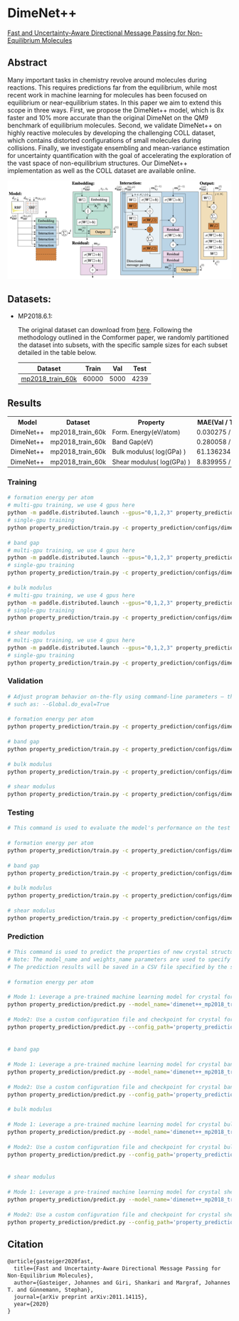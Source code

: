 # DimeNet++

[Fast and Uncertainty-Aware Directional Message Passing for Non-Equilibrium Molecules](https://arxiv.org/abs/2011.14115)

## Abstract

Many important tasks in chemistry revolve around molecules during reactions. This requires predictions far from the equilibrium, while most recent work in machine learning for molecules has been focused on equilibrium or near-equilibrium states. In this paper we aim to extend this scope in three ways. First, we propose the DimeNet++ model, which is 8x faster and 10% more accurate than the original DimeNet on the QM9 benchmark of equilibrium molecules. Second, we validate DimeNet++ on highly reactive molecules by developing the challenging COLL dataset, which contains distorted configurations of small molecules during collisions. Finally, we investigate ensembling and mean-variance estimation for uncertainty quantification with the goal of accelerating the exploration of the vast space of non-equilibrium structures. Our DimeNet++ implementation as well as the COLL dataset are available online.


![DimeNet++](../../docs/DimeNet++.png)

## Datasets:

- MP2018.6.1:

    The original dataset can download from [here](https://figshare.com/ndownloader/files/15087992). Following the methodology outlined in the Comformer paper, we randomly partitioned the dataset into subsets, with the specific sample sizes for each subset detailed in the table below.

    |                                   Dataset                                    | Train |  Val  | Test  |
    | :--------------------------------------------------------------------------: | :---: | :---: | :---: |
    | [mp2018_train_60k](https://paddle-org.bj.bcebos.com/paddlematerial/datasets/mp2018/mp2018_train_60k.zip) | 60000 | 5000  | 4239  |

## Results

<table>
    <head>
        <tr>
            <th  nowrap="nowrap">Model</th>
            <th  nowrap="nowrap">Dataset</th>
            <th  nowrap="nowrap">Property</th>
            <th  nowrap="nowrap">MAE(Val / Test dataset)</th>
            <th  nowrap="nowrap">GPUs</th>
            <th  nowrap="nowrap">Training time</th>
            <th  nowrap="nowrap">Config</th>
            <th  nowrap="nowrap">Checkpoint | Log</th>
        </tr>
    </head>
    <body>
        <tr>
            <td  nowrap="nowrap">DimeNet++</td>
            <td  nowrap="nowrap">mp2018_train_60k</td>
            <td  nowrap="nowrap">Form. Energy(eV/atom)</td>
            <td  nowrap="nowrap">0.030275 / 0.030314</td>
            <td  nowrap="nowrap">4</td>
            <td  nowrap="nowrap">8 hours 45 min</td>
            <td  nowrap="nowrap"><a href="dimenet++_mp2018_train_60k_e_form.yaml">dimenet++_mp2018_train_60k_e_form</a></td>
            <td  nowrap="nowrap"><a href="https://paddle-org.bj.bcebos.com/paddlematerial/checkpoints/property_prediction/dimenet%2B%2B/dimenetpp_mp2018_train_60k_e_form.zip">checkpoint | log</a></td>
        </tr>  
        <tr>
            <td  nowrap="nowrap">DimeNet++</td>
            <td  nowrap="nowrap">mp2018_train_60k</td>
            <td  nowrap="nowrap">Band Gap(eV)</td>
            <td  nowrap="nowrap">0.280058 / 0.285617</td>
            <td  nowrap="nowrap">4</td>
            <td  nowrap="nowrap">7 hours 38 min</td>
            <td  nowrap="nowrap"><a href="dimenet++_mp2018_train_60k_band_gap.yaml">dimenet++_mp2018_train_60k_band_gap</a></td>
            <td  nowrap="nowrap"><a href="https://paddle-org.bj.bcebos.com/paddlematerial/checkpoints/property_prediction/dimenet%2B%2B/dimenetpp_mp2018_train_60k_band_gap.zip">checkpoint | log</a></td>
        </tr>  
        <tr>
            <td  nowrap="nowrap">DimeNet++</td>
            <td  nowrap="nowrap">mp2018_train_60k</td>
            <td  nowrap="nowrap">Bulk modulus( log(GPa) )</td>
            <td  nowrap="nowrap">61.136234 / 55.593960</td>
            <td  nowrap="nowrap">4</td>
            <td  nowrap="nowrap">~46 min</td>
            <td  nowrap="nowrap"><a href="dimenet++_mp2018_train_60k_K.yaml">dimenet++_mp2018_train_60k_k</a></td>
            <td  nowrap="nowrap"><a href="https://paddle-org.bj.bcebos.com/paddlematerial/checkpoints/property_prediction/dimenet%2B%2B/dimenetpp_mp2018_train_60k_K.zip">checkpoint | log</a></td>
        </tr>
        <tr>
            <td  nowrap="nowrap">DimeNet++</td>
            <td  nowrap="nowrap">mp2018_train_60k</td>
            <td  nowrap="nowrap">Shear modulus( log(GPa) )</td>
            <td  nowrap="nowrap">8.839955 / 7.719508</td>
            <td  nowrap="nowrap">4</td>
            <td  nowrap="nowrap">~45 min</td>
            <td  nowrap="nowrap"><a href="dimenet++_mp2018_train_60k_G.yaml">dimenet++_mp2018_train_60k_G</a></td>
            <td  nowrap="nowrap"><a href="https://paddle-org.bj.bcebos.com/paddlematerial/checkpoints/property_prediction/dimenet%2B%2B/dimenetpp_mp2018_train_60k_G.zip">checkpoint | log</a></td>
        </tr>
    </body>
</table>

### Training
```bash
# formation energy per atom
# multi-gpu training, we use 4 gpus here
python -m paddle.distributed.launch --gpus="0,1,2,3" property_prediction/train.py -c property_prediction/configs/dimenet++/dimenet++_mp2018_train_60k_e_form.yaml
# single-gpu training
python property_prediction/train.py -c property_prediction/configs/dimenet++/dimenet++_mp2018_train_60k_e_form.yaml

# band gap
# multi-gpu training, we use 4 gpus here
python -m paddle.distributed.launch --gpus="0,1,2,3" property_prediction/train.py -c property_prediction/configs/dimenet++/dimenet++_mp2018_train_60k_band_gap.yaml
# single-gpu training
python property_prediction/train.py -c property_prediction/configs/dimenet++/dimenet++_mp2018_train_60k_band_gap.yaml

# bulk modulus
# multi-gpu training, we use 4 gpus here
python -m paddle.distributed.launch --gpus="0,1,2,3" property_prediction/train.py -c property_prediction/configs/dimenet++/dimenet++_mp2018_train_60k_K.yaml
# single-gpu training
python property_prediction/train.py -c property_prediction/configs/dimenet++/dimenet++_mp2018_train_60k_K.yaml

# shear modulus
# multi-gpu training, we use 4 gpus here
python -m paddle.distributed.launch --gpus="0,1,2,3" property_prediction/train.py -c property_prediction/configs/dimenet++/dimenet++_mp2018_train_60k_G.yaml
# single-gpu training
python property_prediction/train.py -c property_prediction/configs/dimenet++/dimenet++_mp2018_train_60k_G.yaml
```

### Validation
```bash
# Adjust program behavior on-the-fly using command-line parameters – this provides a convenient way to customize settings without modifying the configuration file directly.
# such as: --Global.do_eval=True

# formation energy per atom
python property_prediction/train.py -c property_prediction/configs/dimenet++/dimenet++_mp2018_train_60k_e_form.yaml Global.do_eval=True Global.do_train=False Global.do_test=False

# band gap
python property_prediction/train.py -c property_prediction/configs/dimenet++/dimenet++_mp2018_train_60k_band_gap.yaml Global.do_eval=True Global.do_train=False Global.do_test=False

# bulk modulus
python property_prediction/train.py -c property_prediction/configs/dimenet++/dimenet++_mp2018_train_60k_K.yaml Global.do_eval=True Global.do_train=False Global.do_test=False

# shear modulus
python property_prediction/train.py -c property_prediction/configs/dimenet++/dimenet++_mp2018_train_60k_G.yaml Global.do_eval=True Global.do_train=False Global.do_test=False
```

### Testing
```bash
# This command is used to evaluate the model's performance on the test dataset.

# formation energy per atom
python property_prediction/train.py -c property_prediction/configs/dimenet++/dimenet++_mp2018_train_60k_e_form.yaml Global.do_test=True Global.do_train=False Global.do_eval=False

# band gap
python property_prediction/train.py -c property_prediction/configs/dimenet++/dimenet++_mp2018_train_60k_band_gap.yaml Global.do_test=True Global.do_train=False Global.do_eval=False

# bulk modulus
python property_prediction/train.py -c property_prediction/configs/dimenet++/dimenet++_mp2018_train_60k_K.yaml Global.do_test=True Global.do_train=False Global.do_eval=False

# shear modulus
python property_prediction/train.py -c property_prediction/configs/dimenet++/dimenet++_mp2018_train_60k_G.yaml Global.do_test=True Global.do_train=False Global.do_eval=False
```

### Prediction

```bash
# This command is used to predict the properties of new crystal structures using a trained model.
# Note: The model_name and weights_name parameters are used to specify the pre-trained model and its corresponding weights. The cif_file_path parameter is used to specify the path to the CIF files for which properties need to be predicted.
# The prediction results will be saved in a CSV file specified by the save_path parameter. Default save_path is 'result.csv'.

# formation energy per atom

# Mode 1: Leverage a pre-trained machine learning model for crystal formation energy prediction. The implementation includes automated model download functionality, eliminating the need for manual configuration.
python property_prediction/predict.py --model_name='dimenet++_mp2018_train_60k_e_form' --weights_name='best.pdparams' --cif_file_path='./property_prediction/example_data/cifs/'

# Mode2: Use a custom configuration file and checkpoint for crystal formation energy prediction. This approach allows for more flexibility and customization.
python property_prediction/predict.py --config_path='property_prediction/configs/dimenet++/dimenet++_mp2018_train_60k_e_form.yaml' --checkpoint_path='you_checkpoint_path.pdparams' --cif_file_path='./property_prediction/example_data/cifs/'


# band gap

# Mode 1: Leverage a pre-trained machine learning model for crystal band gap prediction. The implementation includes automated model download functionality, eliminating the need for manual configuration.
python property_prediction/predict.py --model_name='dimenet++_mp2018_train_60k_band_gap' --weights_name='best.pdparams' --cif_file_path='./property_prediction/example_data/cifs/'

# Mode2: Use a custom configuration file and checkpoint for crystal band gap prediction. This approach allows for more flexibility and customization.
python property_prediction/predict.py --config_path='property_prediction/configs/dimenet++/dimenet++_mp2018_train_60k_band_gap.yaml' --checkpoint_path='you_checkpoint_path.pdparams' --cif_file_path='./property_prediction/example_data/cifs/'

# bulk modulus

# Mode 1: Leverage a pre-trained machine learning model for crystal bulk modulus prediction. The implementation includes automated model download functionality, eliminating the need for manual configuration.
python property_prediction/predict.py --model_name='dimenet++_mp2018_train_60k_K' --weights_name='best.pdparams' --cif_file_path='./property_prediction/example_data/cifs/'

# Mode2: Use a custom configuration file and checkpoint for crystal bulk modulus prediction. This approach allows for more flexibility and customization.
python property_prediction/predict.py --config_path='property_prediction/configs/dimenet++/dimenet++_mp2018_train_60k_K.yaml' --checkpoint_path='you_checkpoint_path.pdparams' --cif_file_path='./property_prediction/example_data/cifs/'


# shear modulus

# Mode 1: Leverage a pre-trained machine learning model for crystal shear modulus prediction. The implementation includes automated model download functionality, eliminating the need for manual configuration.
python property_prediction/predict.py --model_name='dimenet++_mp2018_train_60k_G' --weights_name='best.pdparams' --cif_file_path='./property_prediction/example_data/cifs/'

# Mode2: Use a custom configuration file and checkpoint for crystal shear modulus prediction. This approach allows for more flexibility and customization.
python property_prediction/predict.py --config_path='property_prediction/configs/dimenet++/dimenet++_mp2018_train_60k_G.yaml' --checkpoint_path='you_checkpoint_path.pdparams' --cif_file_path='./property_prediction/example_data/cifs/'
```


## Citation
```
@article{gasteiger2020fast,
  title={Fast and Uncertainty-Aware Directional Message Passing for Non-Equilibrium Molecules},
  author={Gasteiger, Johannes and Giri, Shankari and Margraf, Johannes T. and Günnemann, Stephan},
  journal={arXiv preprint arXiv:2011.14115},
  year={2020}
}
```
